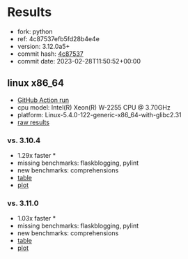 # Results

- fork: python
- ref: 4c87537efb5fd28b4e4e
- version: 3.12.0a5+
- commit hash: [4c87537](https://github.com/python/cpython/commit/4c87537)
- commit date: 2023-02-28T11:50:52+00:00

## linux x86_64

- [GitHub Action run](https://github.com/faster-cpython/benchmarking/actions/runs/4316443260)
- cpu model: Intel(R) Xeon(R) W-2255 CPU @ 3.70GHz
- platform: Linux-5.4.0-122-generic-x86_64-with-glibc2.31
- [raw results](bm-20230228-linux-x86_64-python-4c87537efb5fd28b4e4e-3.12.0a5%2B-4c87537.json)

### vs. 3.10.4

- 1.29x faster \*
- missing benchmarks: flaskblogging, pylint
- new benchmarks: comprehensions
- [table](bm-20230228-linux-x86_64-python-4c87537efb5fd28b4e4e-3.12.0a5%2B-4c87537-vs-3.10.4.md)
- [plot](bm-20230228-linux-x86_64-python-4c87537efb5fd28b4e4e-3.12.0a5%2B-4c87537-vs-3.10.4.png)

### vs. 3.11.0

- 1.03x faster \*
- missing benchmarks: flaskblogging, pylint
- new benchmarks: comprehensions
- [table](bm-20230228-linux-x86_64-python-4c87537efb5fd28b4e4e-3.12.0a5%2B-4c87537-vs-3.11.0.md)
- [plot](bm-20230228-linux-x86_64-python-4c87537efb5fd28b4e4e-3.12.0a5%2B-4c87537-vs-3.11.0.png)

